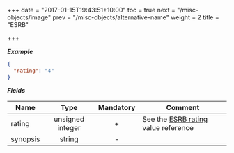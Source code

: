 +++
date = "2017-01-15T19:43:51+10:00"
toc = true
next = "/misc-objects/image"
prev = "/misc-objects/alternative-name"
weight = 2
title = "ESRB"

+++

***Example***

```json
{
  "rating": "4"
}
```

***Fields***

| Name     | Type             | Mandatory | Comment |
| -------- |:----------------:|:---------:| ------- |
| rating   | unsigned integer |     +     | See the [ESRB rating](../../enum-fields/esrb-rating) value reference |
| synopsis | string           |     -     ||
